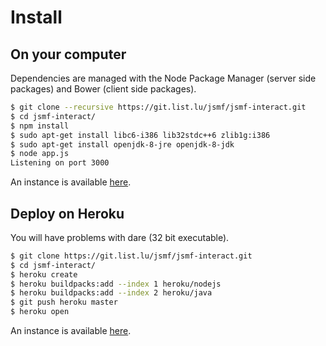 
# Install

## On your computer

Dependencies are managed with the Node Package Manager (server side packages)
and Bower (client side packages).

```bash
$ git clone --recursive https://git.list.lu/jsmf/jsmf-interact.git
$ cd jsmf-interact/
$ npm install
$ sudo apt-get install libc6-i386 lib32stdc++6 zlib1g:i386
$ sudo apt-get install openjdk-8-jre openjdk-8-jdk
$ node app.js
Listening on port 3000
```

An instance is available
[here](http://jsmf-android-visualization.list.lu:3000/).


## Deploy on Heroku

You will have problems with dare (32 bit executable).

```bash
$ git clone https://git.list.lu/jsmf/jsmf-interact.git
$ cd jsmf-interact/
$ heroku create
$ heroku buildpacks:add --index 1 heroku/nodejs
$ heroku buildpacks:add --index 2 heroku/java
$ git push heroku master
$ heroku open
```

An instance is available
[here](https://jsmf-android-visualization.herokuapp.com/).
